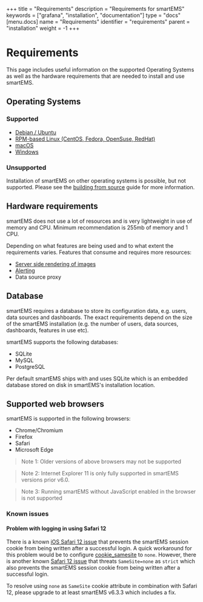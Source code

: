+++
title = "Requirements"
description = "Requirements for smartEMS"
keywords = ["grafana", "installation", "documentation"]
type = "docs"
[menu.docs]
name = "Requirements"
identifier = "requirements"
parent = "installation"
weight = -1
+++

# Requirements

This page includes useful information on the supported Operating Systems as well as the hardware requirements that are needed to install and use smartEMS.

## Operating Systems

### Supported

- [Debian / Ubuntu](/installation/debian)
- [RPM-based Linux (CentOS, Fedora, OpenSuse, RedHat)](/installation/rpm)
- [macOS](/installation/mac)
- [Windows](/installation/windows)

### Unsupported

Installation of smartEMS on other operating systems is possible, but not supported. Please see the [building from source](/project/building_from_source/#building-grafana-from-source) guide for more information.

## Hardware requirements

smartEMS does not use a lot of resources and is very lightweight in use of memory and CPU. Minimum recommendation is 255mb of memory and 1 CPU.

Depending on what features are being used and to what extent the requirements varies. Features that consume and requires more resources:

- [Server side rendering of images](/administration/image_rendering/#requirements)
- [Alerting](/alerting/rules/)
- Data source proxy

## Database

smartEMS requires a database to store its configuration data, e.g. users, data sources and dashboards. The exact requirements depend on the size of the smartEMS installation (e.g. the number of users, data sources, dashboards, features in use etc).

smartEMS supports the following databases:

- SQLite
- MySQL
- PostgreSQL

Per default smartEMS ships with and uses SQLite which is an embedded database stored on disk in smartEMS's installation location.

## Supported web browsers

smartEMS is supported in the following browsers:

- Chrome/Chromium
- Firefox
- Safari
- Microsoft Edge

> Note 1: Older versions of above browsers may not be supported

> Note 2: Internet Explorer 11 is only fully supported in smartEMS versions prior v6.0.

> Note 3: Running smartEMS without JavaScript enabled in the browser is not supported

### Known issues

#### Problem with logging in using Safari 12

There is a known [iOS Safari 12 issue](https://bugs.webkit.org/show_bug.cgi?id=188165) that prevents the smartEMS session cookie from being written after a successful login.
A quick workaround for this problem would be to configure [cookie_samesite](/installation/configuration/#cookie-samesite) to `none`. However, there is another known [Safari 12 issue](https://bugs.webkit.org/show_bug.cgi?id=198181) that threats `SameSite=none` as `strict` which also
prevents the smartEMS session cookie from being written after a successful login.

To resolve using `none` as `SameSite` cookie attribute in combination with Safari 12, please upgrade to at least smartEMS v6.3.3 which includes a fix.
